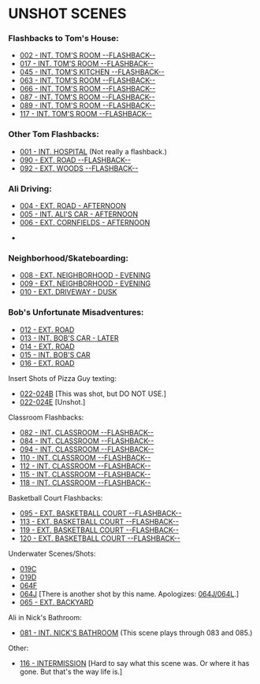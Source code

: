 # UNSHOT SCENES

### Flashbacks to Tom's House:
* [002 - INT. TOM'S ROOM --FLASHBACK--](002-INT.TomsRoom-FLASHBACK.md)
* [017 - INT. TOM'S ROOM --FLASHBACK--](017-INT.TomsRoom-FLASHBACK.md)
* [045 - INT. TOM'S KITCHEN --FLASHBACK--](045-INT.TomsKitchen-FLASHBACK.md)
* [063 - INT. TOM'S ROOM --FLASHBACK--](063-INT.TomsRoom-FLASHBACK.md)
* [066 - INT. TOM'S ROOM --FLASHBACK--](066-INT.TomsRoom-FLASHBACK.md)
* [087 - INT. TOM'S ROOM --FLASHBACK--](087-INT.TomsRoom-FLASHBACK.md)
* [089 - INT. TOM'S ROOM --FLASHBACK--](089-INT.TomsRoom-FLASHBACK.md)
* [117 - INT. TOM'S ROOM --FLASHBACK--](117-INT.TomsRoom-FLASHBACK.md)

### Other Tom Flashbacks:
* [001 - INT. HOSPITAL](001-INT.Hospital.md) (Not really a flashback.)
* [090 - EXT. ROAD --FLASHBACK--](090-EXT.Road-FLASHBACK.md)
* [092 - EXT. WOODS --FLASHBACK--](092-EXT.Woods-FLASHBACK.md)

### Ali Driving:
* [004 - EXT. ROAD - AFTERNOON](004-EXT.Road-Afternoon.md)
* [005 - INT. ALI'S CAR - AFTERNOON](005-INT.AlisCar-Afternoon.md)
* [006 - EXT. CORNFIELDS - AFTERNOON](006-EXT.Cornfields-Afternoon.md)
- 

### Neighborhood/Skateboarding:
* [008 - EXT. NEIGHBORHOOD - EVENING](008-EXT.Neighborhood-Evening.md)
* [009 - EXT. NEIGHBORHOOD - EVENING](009-EXT.Neighborhood-Evening.md)
* [010 - EXT. DRIVEWAY - DUSK](010-EXT.Driveway-Dusk--DEFERRED--.md)

### Bob's Unfortunate Misadventures:
* [012 - EXT. ROAD](012-EXT.Road.md)
* [013 - INT. BOB'S CAR - LATER](013-INT.BobsCar-TIMESKIP.md)
* [014 - EXT. ROAD](014-EXT.Road.md)
* [015 - INT. BOB'S CAR](015-INT.BobsCar.md)
* [016 - EXT. ROAD](016-EXT.Road.md)

Insert Shots of Pizza Guy texting:
* [022-024B](022-024B--DONTUSE--.md) [This was shot, but DO NOT USE.]
* [022-024E](022-024E--CUT--.md) [Unshot.]

Classroom Flashbacks:
* [082 - INT. CLASSROOM --FLASHBACK--](082-INT.Classroom-FLASHBACK--CUT--.md)
* [084 - INT. CLASSROOM --FLASHBACK--](084-INT.Classroom-FLASHBACK--CUT--.md)
* [094 - INT. CLASSROOM --FLASHBACK--](094-INT.Classroom-FLASHBACK.md)
* [110 - INT. CLASSROOM --FLASHBACK--](110-INT.Classroom-FLASHBACK.md)
* [112 - INT. CLASSROOM --FLASHBACK--](112-INT.Classroom-FLASHBACK.md)
* [115 - INT. CLASSROOM --FLASHBACK--](115-INT.Classroom-FLASHBACK.md)
* [118 - INT. CLASSROOM --FLASHBACK--](118-INT.Classroom-FLASHBACK.md)

Basketball Court Flashbacks:
* [095 - EXT. BASKETBALL COURT --FLASHBACK--](095-EXT.BasketballCourt-FLASHBACK.md)
* [113 - EXT. BASKETBALL COURT --FLASHBACK--](113-EXT.BasketballCourt-FLASHBACK.md)
* [119 - EXT. BASKETBALL COURT --FLASHBACK--](119-EXT.BasketballCourt-FLASHBACK.md)
* [120 - EXT. BASKETBALL COURT --FLASHBACK--](120-EXT.BasketballCourt-FLASHBACK.md)

Underwater Scenes/Shots:
* [019C](019C.md)
* [019D](019D.md)
* [064F](064F.md)
* [064J](064J.md) [There is another shot by this name. Apologizes: [064J/064L](064J-064L.md).]
* [065 - EXT. BACKYARD](065-EXT.Backyard.md)

Ali in Nick's Bathroom:
* [081 - INT. NICK'S BATHROOM](081-INT.NicksBathroom.md) (This scene plays through 083 and 085.)

Other:
* [116 - INTERMISSION](116-INTERMISSION.md) [Hard to say what this scene was. Or where it has gone. But that's the way life is.]




